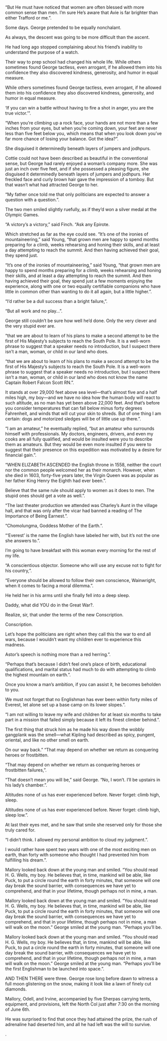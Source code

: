 

“But He must have noticed that women are often blessed with more common sense than men. I’m sure He’s aware that Avie is far brighter than either Trafford or me.”.

Some days. George pretended to be equally nonchalant.

As always, the descent was going to be more difficult than the ascent.

He had long ago stopped complaining about his friend’s inability to understand the purpose of a watch.

Their way to prep school had changed his whole life. While others sometimes found George tactless, even arrogant, if he allowed them into his confidence they also discovered kindness, generosity, and humor in equal measure.

While others sometimes found George tactless, even arrogant, if he allowed them into his confidence they also discovered kindness, generosity, and humor in equal measure.

‘If you can win a battle without having to fire a shot in anger, you are the true victor.’”.

“When you’re climbing up a rock face, your hands are not more than a few inches from your eyes, but when you’re coming down, your feet are never less than five feet below you, which means that when you look down you’ve far more chance of losing your balance. Got the idea?”.

She disguised it determinedly beneath layers of jumpers and jodhpurs.

Cottie could not have been described as beautiful in the conventional sense, but George had rarely enjoyed a woman’s company more. She was just an inch over five feet, and if she possessed a pleasing figure, she disguised it determinedly beneath layers of jumpers and jodhpurs. Her freckled face and curly brown hair gave the impression of a tomboy. But that wasn’t what had attracted George to her.

“My father once told me that only politicians are expected to answer a question with a question.”.

The two men smiled slightly ruefully, as if they’d won a silver medal at the Olympic Games.

“A victory’s a victory,” said Finch. “Ask any Epirote.

Which stretched as far as the eye could see. “It’s one of the ironies of mountaineering,” said Young, “that grown men are happy to spend months preparing for a climb, weeks rehearsing and honing their skills, and at least a day attempting to reach the summit. And then having achieved their goal, they spend just.

“It’s one of the ironies of mountaineering,” said Young, “that grown men are happy to spend months preparing for a climb, weeks rehearsing and honing their skills, and at least a day attempting to reach the summit. And then having achieved their goal, they spend just a few moments enjoying the experience, along with one or two equally certifiable companions who have little in common other than wanting to do it all again, but a little higher.”.

“I’d rather be a dull success than a bright failure,”.

“But all work and no play…”.

George still couldn’t be sure how well he’d done. Only the very clever and the very stupid ever are.

“that we are about to learn of his plans to make a second attempt to be the first of His Majesty’s subjects to reach the South Pole. It is a well-worn phrase to suggest that a speaker needs no introduction, but I suspect there isn’t a man, woman, or child in our land who does.

“that we are about to learn of his plans to make a second attempt to be the first of His Majesty’s subjects to reach the South Pole. It is a well-worn phrase to suggest that a speaker needs no introduction, but I suspect there isn’t a man, woman, or child in our land who does not know the name Captain Robert Falcon Scott RN.”.

It stands at over 29,000 feet above sea level—that’s almost five and a half miles high, my boy—and we have no idea how the human body will react to such altitude, as no man has yet been above 22,000 feet. And that’s before you consider temperatures that can fall below minus forty degrees Fahrenheit, and winds that will cut your skin to shreds. But of one thing I am certain: dogs and motorized sledges will be of little use up there.”.

“I am an amateur,” he eventually replied, “but an amateur who surrounds himself with professionals. My doctors, engineers, drivers, and even my cooks are all fully qualified, and would be insulted were you to describe them as amateurs. But they would be even more insulted if you were to suggest that their presence on this expedition was motivated by a desire for financial gain.”.

“WHEN ELIZABETH ASCENDED the English throne in 1558, neither the court nor the common people welcomed her as their monarch. However, when she died in 1603, forty-five years later, the Virgin Queen was as popular as her father King Henry the Eighth had ever been.”.

Believe that the same rule should apply to women as it does to men. The stupid ones should get a vote as well.”.

“The last theater production we attended was Charley’s Aunt in the village hall, and that was only after the vicar had banned a reading of The Importance of Being Earnest.”.

“Chomolungma, Goddess Mother of the Earth.”.

“‘Everest’ is the name the English have labeled her with, but it’s not the one she answers to.”.

I’m going to have breakfast with this woman every morning for the rest of my life.

“A conscientious objector. Someone who will use any excuse not to fight for his country,”.

“Everyone should be allowed to follow their own conscience, Wainwright, when it comes to facing a moral dilemma.”.

He held her in his arms until she finally fell into a deep sleep.

Daddy, what did YOU do in the Great War?.

Realize, sir, that under the terms of the new Conscription.

Conscription.

Let’s hope the politicians are right when they call this the war to end all wars, because I wouldn’t want my children ever to experience this madness.

Astor’s speech is nothing more than a red herring.”.

“Perhaps that’s because I didn’t feel one’s place of birth, educational qualifications, and marital status had much to do with attempting to climb the highest mountain on earth.”.

Once you know a man’s ambition, if you can assist it, he becomes beholden to you.

We must not forget that no Englishman has ever been within forty miles of Everest, let alone set up a base camp on its lower slopes.”.

“I am not willing to leave my wife and children for at least six months to take part in a mission that failed simply because it left its finest climber behind.”.

The first thing that struck him as he made his way down the wobbly gangplank was the smell—what Kipling had described as spicy, pungent, oriental, and like no other smell on earth.

On our way back.” “That may depend on whether we return as conquering heroes or frostbitten.

“That may depend on whether we return as conquering heroes or frostbitten failures,”.

“That doesn’t mean you will be,” said George. “No, I won’t. I’ll be upstairs in his lady’s chamber.”.

Altitudes none of us has ever experienced before. Never forget: climb high, sleep.

Altitudes none of us has ever experienced before. Never forget: climb high, sleep low.”.

At last their eyes met, and he saw that smile she reserved only for those she truly cared for.

“I didn’t think. I allowed my personal ambition to cloud my judgment.”.

I would rather have spent two years with one of the most exciting men on earth, than forty with someone who thought I had prevented him from fulfilling his dream.”.

Mallory looked back down at the young man and smiled. “You should read H. G. Wells, my boy. He believes that, in time, mankind will be able, like Puck, to put a circle round the earth in forty minutes, that someone will one day break the sound barrier, with consequences we have yet to comprehend, and that in your lifetime, though perhaps not in mine, a man.

Mallory looked back down at the young man and smiled. “You should read H. G. Wells, my boy. He believes that, in time, mankind will be able, like Puck, to put a circle round the earth in forty minutes, that someone will one day break the sound barrier, with consequences we have yet to comprehend, and that in your lifetime, though perhaps not in mine, a man will walk on the moon.” George smiled at the young man. “Perhaps you’ll be.

Mallory looked back down at the young man and smiled. “You should read H. G. Wells, my boy. He believes that, in time, mankind will be able, like Puck, to put a circle round the earth in forty minutes, that someone will one day break the sound barrier, with consequences we have yet to comprehend, and that in your lifetime, though perhaps not in mine, a man will walk on the moon.” George smiled at the young man. “Perhaps you’ll be the first Englishman to be launched into space.”.

AND THEN THERE were three. George rose long before dawn to witness a full moon glistening on the snow, making it look like a lawn of finely cut diamonds.

Mallory, Odell, and Irvine, accompanied by five Sherpas carrying tents, equipment, and provisions, left the North Col just after 7:30 on the morning of June 6th.

He was surprised to find that once they had attained the prize, the rush of adrenaline had deserted him, and all he had left was the will to survive.

.


